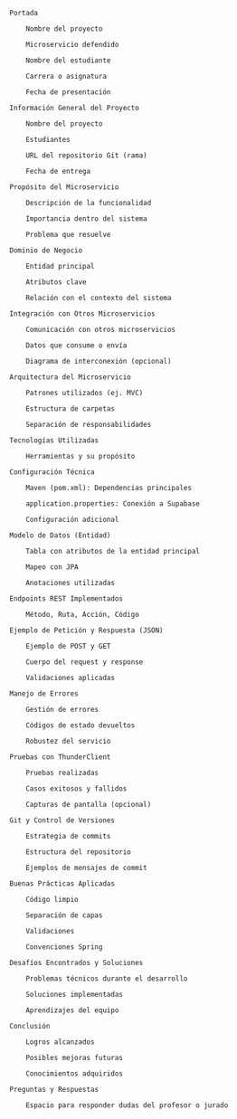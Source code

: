     Portada

        Nombre del proyecto

        Microservicio defendido

        Nombre del estudiante

        Carrera o asignatura

        Fecha de presentación

    Información General del Proyecto

        Nombre del proyecto

        Estudiantes

        URL del repositorio Git (rama)

        Fecha de entrega

    Propósito del Microservicio

        Descripción de la funcionalidad

        Importancia dentro del sistema

        Problema que resuelve

    Dominio de Negocio

        Entidad principal

        Atributos clave

        Relación con el contexto del sistema

    Integración con Otros Microservicios

        Comunicación con otros microservicios

        Datos que consume o envía

        Diagrama de interconexión (opcional)

    Arquitectura del Microservicio

        Patrones utilizados (ej. MVC)

        Estructura de carpetas

        Separación de responsabilidades

    Tecnologías Utilizadas

        Herramientas y su propósito

    Configuración Técnica

        Maven (pom.xml): Dependencias principales

        application.properties: Conexión a Supabase

        Configuración adicional

    Modelo de Datos (Entidad)

        Tabla con atributos de la entidad principal

        Mapeo con JPA

        Anotaciones utilizadas

    Endpoints REST Implementados

        Método, Ruta, Acción, Código

    Ejemplo de Petición y Respuesta (JSON)

        Ejemplo de POST y GET

        Cuerpo del request y response

        Validaciones aplicadas

    Manejo de Errores

        Gestión de errores

        Códigos de estado devueltos

        Robustez del servicio

    Pruebas con ThunderClient

        Pruebas realizadas

        Casos exitosos y fallidos

        Capturas de pantalla (opcional)

    Git y Control de Versiones

        Estrategia de commits

        Estructura del repositorio

        Ejemplos de mensajes de commit

    Buenas Prácticas Aplicadas

        Código limpio

        Separación de capas

        Validaciones

        Convenciones Spring

    Desafíos Encontrados y Soluciones

        Problemas técnicos durante el desarrollo

        Soluciones implementadas

        Aprendizajes del equipo

    Conclusión

        Logros alcanzados

        Posibles mejoras futuras

        Conocimientos adquiridos

    Preguntas y Respuestas

        Espacio para responder dudas del profesor o jurado